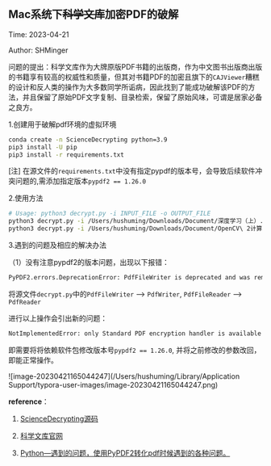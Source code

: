 

## Mac系统下~~科学文库~~加密PDF的破解

Time: 2023-04-21

Author: SHMinger

问题的提出：科学文库作为大牌原版PDF书籍的出版商，作为中文图书出版商出版的书籍享有较高的权威性和质量，但其对书籍PDF的加密且旗下的`CAJViewer`糟糕的设计和反人类的操作为大多数同学所诟病，因此找到了能成功破解该PDF的方法，并且保留了原始PDF文字复制、目录检索，保留了原始风味，可谓是居家必备之良方。

1.创建用于破解pdf环境的虚拟环境

```bash
conda create -n ScienceDecrypting python=3.9
pip3 install -U pip
pip3 install -r requirements.txt
```

[注] 在源文件的`requirements.txt`中没有指定pypdf的版本号，会导致后续软件冲突问题的,需添加指定版本`pypdf2 == 1.26.0`

2.使用方法

```bash
# Usage: python3 decrypt.py -i INPUT_FILE -o OUTPUT_FILE
python3 decrypt.py -i /Users/hushuming/Downloads/Document/深度学习（上）.pdf -o /Users/hushuming/Downloads/深度学习（上）.pdf
python3 decrypt.py -i /Users/hushuming/Downloads/Document/OpenCV\ 2计算机视觉编程手册.pdf -o /Users/hushuming/Downloads/OpenCV\ 2计算机视觉编程手册.pdf		# 空格‘’用反斜杠(\)转义
```

3.遇到的问题及相应的解决办法

（1）没有注意pypdf2的版本问题，出现以下报错：

```bash
PyPDF2.errors.DeprecationError: PdfFileWriter is deprecated and was removed in PyPDF2 3.0.0. Use PdfWriter instead.
```

将源文件`decrypt.py`中的`PdfFileWriter` --> `PdfWriter`, `PdfFileReader` --> `PdfReader`

进行以上操作会引出新的问题：

```bash
NotImplementedError: only Standard PDF encryption handler is available
```

即需要将将依赖软件包修改版本号`pypdf2 == 1.26.0`, 并将之前修改的参数改回，即能正常操作。

![image-20230421165044247](/Users/hushuming/Library/Application Support/typora-user-images/image-20230421165044247.png)

__reference__：

1. [ScienceDecrypting源码](https://github.com/skq1998/ScienceDecrypting)

2. [科学文库官网](https://book.sciencereading.cn/shop/main/Login/shopFrame.do)

3. [Python—遇到的问题，使用PyPDF2转化pdf时候遇到的各种问题。](https://blog.csdn.net/weixin_45195493/article/details/128545244)



